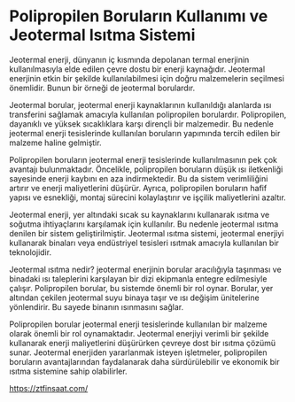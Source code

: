 # Polipropilen Boruların Kullanımı ve Jeotermal Isıtma Sistemi

Jeotermal enerji, dünyanın iç kısmında depolanan termal enerjinin kullanılmasıyla elde edilen çevre dostu bir enerji kaynağıdır. Jeotermal enerjinin etkin bir şekilde kullanılabilmesi için doğru malzemelerin seçilmesi önemlidir. Bunun bir örneği de jeotermal borulardır.

Jeotermal borular, jeotermal enerji kaynaklarının kullanıldığı alanlarda ısı transferini sağlamak amacıyla kullanılan polipropilen borulardır. Polipropilen, dayanıklı ve yüksek sıcaklıklara karşı dirençli bir malzemedir. Bu nedenle jeotermal enerji tesislerinde kullanılan boruların yapımında tercih edilen bir malzeme haline gelmiştir.

Polipropilen boruların jeotermal enerji tesislerinde kullanılmasının pek çok avantajı bulunmaktadır. Öncelikle, polipropilen boruların düşük ısı iletkenliği sayesinde enerji kaybını en aza indirmektedir. Bu da sistem verimliliğini artırır ve enerji maliyetlerini düşürür. Ayrıca, polipropilen boruların hafif yapısı ve esnekliği, montaj sürecini kolaylaştırır ve işçilik maliyetlerini azaltır.

Jeotermal enerji, yer altındaki sıcak su kaynaklarını kullanarak ısıtma ve soğutma ihtiyaçlarını karşılamak için kullanılır. Bu nedenle jeotermal ısıtma denilen bir sistem geliştirilmiştir. Jeotermal ısıtma sistemi, jeotermal enerjiyi kullanarak binaları veya endüstriyel tesisleri ısıtmak amacıyla kullanılan bir teknolojidir.

Jeotermal ısıtma nedir? jeotermal enerjinin borular aracılığıyla taşınması ve binadaki ısı taleplerini karşılayan bir dizi ekipmanla entegre edilmesiyle çalışır. Polipropilen borular, bu sistemde önemli bir rol oynar. Borular, yer altından çekilen jeotermal suyu binaya taşır ve ısı değişim ünitelerine yönlendirir. Bu sayede binanın ısınmasını sağlar.

Polipropilen borular jeotermal enerji tesislerinde kullanılan bir malzeme olarak önemli bir rol oynamaktadır. Jeotermal enerjiyi verimli bir şekilde kullanarak enerji maliyetlerini düşürürken çevreye dost bir ısıtma çözümü sunar. Jeotermal enerjiden yararlanmak isteyen işletmeler, polipropilen boruların avantajlarından faydalanarak daha sürdürülebilir ve ekonomik bir ısıtma sistemine sahip olabilirler.

https://ztfinsaat.com/
